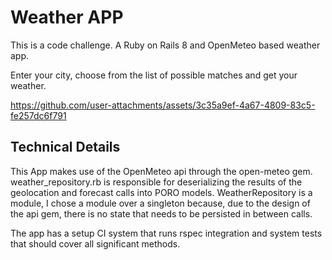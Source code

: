 # Weather APP
This is a code challenge.
A Ruby on Rails 8 and OpenMeteo based weather app.

Enter your city, choose from the list of possible matches and get your weather.

https://github.com/user-attachments/assets/3c35a9ef-4a67-4809-83c5-fe257dc6f791

## Technical Details

This App makes use of the OpenMeteo api through the open-meteo gem. weather_repository.rb is responsible for deserializing the results of the geolocation and forecast calls into PORO models. WeatherRepository is a module, I chose a module over a singleton because, due to the design of the api gem, there is no state that needs to be persisted in between calls.

The app has a setup CI system that runs rspec integration and system tests that should cover all significant methods.
